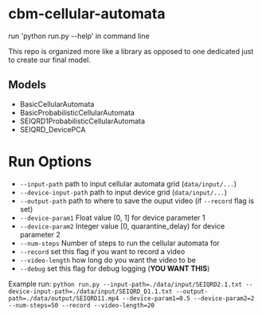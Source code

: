 # cbm-cellular-automata

run 'python run.py --help' in command line


This repo is organized more like a library as opposed to one dedicated just to create our final model.


## Models
- BasicCellularAutomata
- BasicProbabilisticCellularAutomata
- SEIQRD1ProbabilisticCellularAutomata
- SEIQRD_DevicePCA




# Run Options
- `--input-path` path to input cellular automata grid (`data/input/...`)
- `--device-input-path` path to input device grid (`data/input/...`)
- `--output-path` path to where to save the ouput video (if `--record` flag is set)
- `--device-param1` Float value (0, 1] for device parameter 1
- `--device-param2` Integer value [0, quarantine_delay) for device parameter 2
- `--num-steps` Number of steps to run the cellular automata for
- `--record` set this flag if you want to record a video
- `--video-length` how long do you want the video to be
- `--debug` set this flag for debug logging (**YOU WANT THIS**)

Example run:
`python run.py --input-path=./data/input/SEIQRD2.1.txt --device-input-path=./data/input/SEIQRD_D1.1.txt --output-path=./data/output/SEIQRD11.mp4 --device-param1=0.5 --device-param2=2 --num-steps=50 --record --video-length=20`


